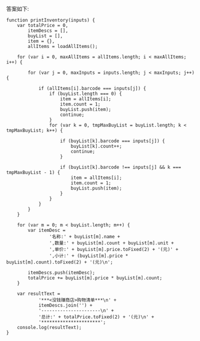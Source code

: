 答案如下:
    
    
    function printInventory(inputs) {
        var totalPrice = 0,
            itemDescs = [],
            buyList = [],
            item = {},
            allItems = loadAllItems();
    
        for (var i = 0, maxAllItems = allItems.length; i < maxAllItems; i++) {
    
            for (var j = 0, maxInputs = inputs.length; j < maxInputs; j++) {
    
                if (allItems[i].barcode === inputs[j]) {
                    if (buyList.length === 0) {
                        item = allItems[i];
                        item.count = 1;
                        buyList.push(item);
                        continue;
                    }
                    for (var k = 0, tmpMaxBuyList = buyList.length; k < tmpMaxBuyList; k++) {
    
                        if (buyList[k].barcode === inputs[j]) {
                            buyList[k].count++;
                            continue;
                        }
    
                        if (buyList[k].barcode !== inputs[j] && k === tmpMaxBuyList - 1) {
                            item = allItems[i];
                            item.count = 1;
                            buyList.push(item);
                        }
                    }
                }
            }
        }
    
        for (var m = 0; m < buyList.length; m++) {
            var itemDesc =
                    '名称:' + buyList[m].name +
                    ',数量:' + buyList[m].count + buyList[m].unit +
                    ',单价:' + buyList[m].price.toFixed(2) + '(元)' +
                    ',小计:' + (buyList[m].price * buyList[m].count).toFixed(2) + '(元)\n';
    
            itemDescs.push(itemDesc);
            totalPrice += buyList[m].price * buyList[m].count;
        }
    
        var resultText =
                '***<没钱赚商店>购物清单***\n' +
                itemDescs.join('') +
                '----------------------\n' +
                '总计:' + totalPrice.toFixed(2) + '(元)\n' +
                '**********************';
        console.log(resultText);
    }
